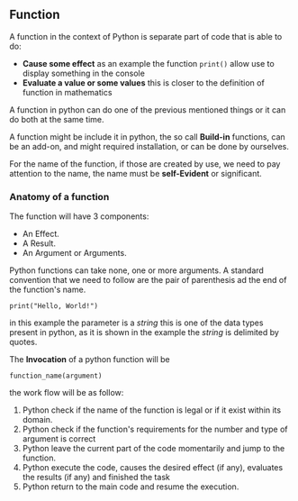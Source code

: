 ## Function

A function in the context of Python is separate part of code that is able to do:

* **Cause some effect** as an example the function `print()` allow use to display something in the console
* **Evaluate a value or some values** this is closer to the definition of function in mathematics

A function in python can do one of the previous mentioned things or it can do both at the same time.


A function might be include it in python, the so call **Build-in** functions, can be an add-on, and might required installation, or can be done by ourselves.

For the name of the function, if those are created by use, we need to pay attention to the name, the name must be **self-Evident** or significant.

### Anatomy of a function 

The function will have 3 components:

* An Effect.
* A Result.
* An Argument or Arguments. 

Python functions can take none, one or more arguments. A standard convention that we need to follow are the pair of parenthesis ad the end of the function's name.

```
print("Hello, World!")
```

in this example the parameter is a *string* this is one of the data types present in python, as it is shown in the example the *string* is delimited by quotes.

The **Invocation** of a python function will be

```
function_name(argument)
```
the work flow will be as follow:

1. Python check if the name of the function is legal or if it exist within its domain.  
2. Python check if the function's requirements for the number and type of argument is correct
3. Python leave the current part of the code momentarily and jump to the function.  
4. Python execute the code, causes the desired effect (if any), evaluates the results (if any) and finished the task
5. Python return to the main code and resume the execution.

